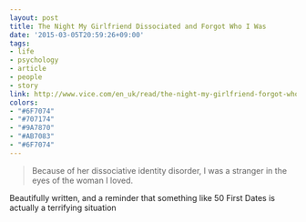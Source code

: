 ```yaml
---
layout: post
title: The Night My Girlfriend Dissociated and Forgot Who I Was
date: '2015-03-05T20:59:26+09:00'
tags:
- life
- psychology
- article
- people
- story
link: http://www.vice.com/en_uk/read/the-night-my-girlfriend-forgot-who-i-was-944
colors:
- "#6F7074"
- "#707174"
- "#9A7870"
- "#AB7083"
- "#6F7074"
---
```


<blockquote>
  <p>Because of her dissociative identity disorder, I was a stranger in the eyes of the woman I loved.</p>
</blockquote>

<p>Beautifully written, and a reminder that something like 50 First Dates is actually a terrifying situation</p>
